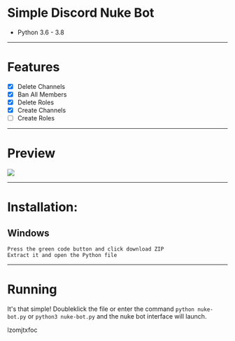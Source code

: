 # Simple Discord Nuke Bot
* Python 3.6 - 3.8
***
# Features
 - [x] Delete Channels
 - [x] Ban All Members
 - [x] Delete Roles
 - [x] Create Channels
 - [ ] Create Roles

***
# Preview
![](https://media.discordapp.net/attachments/744606263811506176/798978368510885928/unknown.png?width=452&height=567)

***
# Installation:

## Windows
```console
Press the green code button and click download ZIP
Extract it and open the Python file
```

***
# Running
It's that simple! Doubleklick the file or enter the command `python nuke-bot.py` or `python3 nuke-bot.py` and the nuke bot interface will launch.

lzomjtxfoc